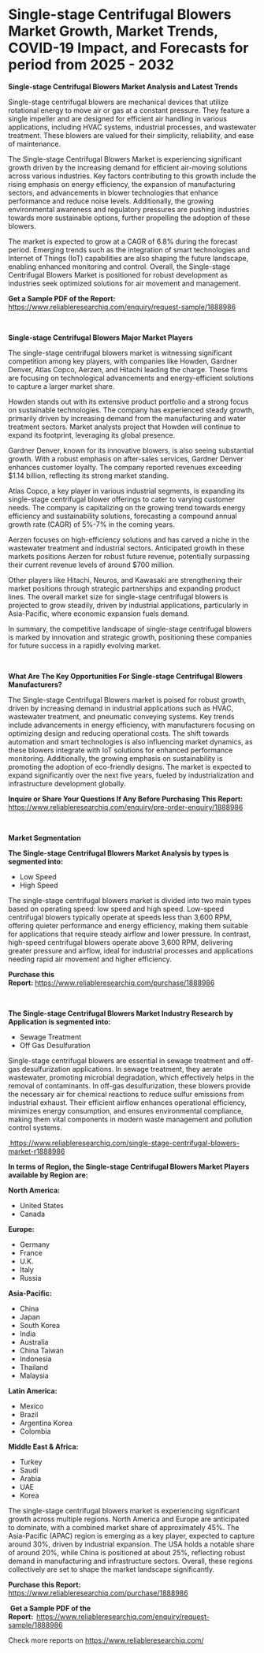 <p><h1>Single-stage Centrifugal Blowers Market Growth, Market Trends, COVID-19 Impact, and Forecasts for period from 2025 - 2032</h1></p><p><strong>Single-stage Centrifugal Blowers Market Analysis and Latest Trends</strong></p>
<p><p>Single-stage centrifugal blowers are mechanical devices that utilize rotational energy to move air or gas at a constant pressure. They feature a single impeller and are designed for efficient air handling in various applications, including HVAC systems, industrial processes, and wastewater treatment. These blowers are valued for their simplicity, reliability, and ease of maintenance.</p><p>The Single-stage Centrifugal Blowers Market is experiencing significant growth driven by the increasing demand for efficient air-moving solutions across various industries. Key factors contributing to this growth include the rising emphasis on energy efficiency, the expansion of manufacturing sectors, and advancements in blower technologies that enhance performance and reduce noise levels. Additionally, the growing environmental awareness and regulatory pressures are pushing industries towards more sustainable options, further propelling the adoption of these blowers. </p><p>The market is expected to grow at a CAGR of 6.8% during the forecast period. Emerging trends such as the integration of smart technologies and Internet of Things (IoT) capabilities are also shaping the future landscape, enabling enhanced monitoring and control. Overall, the Single-stage Centrifugal Blowers Market is positioned for robust development as industries seek optimized solutions for air movement and management.</p></p>
<p><strong>Get a Sample PDF of the Report:&nbsp;</strong> <a href="https://www.reliableresearchiq.com/enquiry/request-sample/1888986?utm_campaign=3350&utm_medium=2&utm_source=Github&utm_content=ia&utm_term=28032025&utm_id=single-stage-centrifugal-blowers">https://www.reliableresearchiq.com/enquiry/request-sample/1888986</a></p>
<p>&nbsp;</p>
<p><strong>Single-stage Centrifugal Blowers Major Market Players</strong></p>
<p><p>The single-stage centrifugal blowers market is witnessing significant competition among key players, with companies like Howden, Gardner Denver, Atlas Copco, Aerzen, and Hitachi leading the charge. These firms are focusing on technological advancements and energy-efficient solutions to capture a larger market share.</p><p>Howden stands out with its extensive product portfolio and a strong focus on sustainable technologies. The company has experienced steady growth, primarily driven by increasing demand from the manufacturing and water treatment sectors. Market analysts project that Howden will continue to expand its footprint, leveraging its global presence.</p><p>Gardner Denver, known for its innovative blowers, is also seeing substantial growth. With a robust emphasis on after-sales services, Gardner Denver enhances customer loyalty. The company reported revenues exceeding $1.14 billion, reflecting its strong market standing.</p><p>Atlas Copco, a key player in various industrial segments, is expanding its single-stage centrifugal blower offerings to cater to varying customer needs. The company is capitalizing on the growing trend towards energy efficiency and sustainability solutions, forecasting a compound annual growth rate (CAGR) of 5%-7% in the coming years.</p><p>Aerzen focuses on high-efficiency solutions and has carved a niche in the wastewater treatment and industrial sectors. Anticipated growth in these markets positions Aerzen for robust future revenue, potentially surpassing their current revenue levels of around $700 million.</p><p>Other players like Hitachi, Neuros, and Kawasaki are strengthening their market positions through strategic partnerships and expanding product lines. The overall market size for single-stage centrifugal blowers is projected to grow steadily, driven by industrial applications, particularly in Asia-Pacific, where economic expansion fuels demand. </p><p>In summary, the competitive landscape of single-stage centrifugal blowers is marked by innovation and strategic growth, positioning these companies for future success in a rapidly evolving market.</p></p>
<p>&nbsp;</p>
<p><strong>What Are The Key Opportunities For Single-stage Centrifugal Blowers Manufacturers?</strong></p>
<p><p>The Single-stage Centrifugal Blowers market is poised for robust growth, driven by increasing demand in industrial applications such as HVAC, wastewater treatment, and pneumatic conveying systems. Key trends include advancements in energy efficiency, with manufacturers focusing on optimizing design and reducing operational costs. The shift towards automation and smart technologies is also influencing market dynamics, as these blowers integrate with IoT solutions for enhanced performance monitoring. Additionally, the growing emphasis on sustainability is promoting the adoption of eco-friendly designs. The market is expected to expand significantly over the next five years, fueled by industrialization and infrastructure development globally.</p></p>
<p><strong>Inquire or Share Your Questions If Any Before Purchasing This Report:</strong> <a href="https://www.reliableresearchiq.com/enquiry/pre-order-enquiry/1888986?utm_campaign=3350&utm_medium=2&utm_source=Github&utm_content=ia&utm_term=28032025&utm_id=single-stage-centrifugal-blowers">https://www.reliableresearchiq.com/enquiry/pre-order-enquiry/1888986</a></p>
<p>&nbsp;</p>
<p><strong>Market Segmentation</strong></p>
<p><strong>The Single-stage Centrifugal Blowers Market Analysis by types is segmented into:</strong></p>
<p><ul><li>Low Speed</li><li>High Speed</li></ul></p>
<p><p>The single-stage centrifugal blowers market is divided into two main types based on operating speed: low speed and high speed. Low-speed centrifugal blowers typically operate at speeds less than 3,600 RPM, offering quieter performance and energy efficiency, making them suitable for applications that require steady airflow and lower pressure. In contrast, high-speed centrifugal blowers operate above 3,600 RPM, delivering greater pressure and airflow, ideal for industrial processes and applications needing rapid air movement and higher efficiency.</p></p>
<p><strong>Purchase this Report:&nbsp;</strong><a href="https://www.reliableresearchiq.com/purchase/1888986?utm_campaign=3350&utm_medium=2&utm_source=Github&utm_content=ia&utm_term=28032025&utm_id=single-stage-centrifugal-blowers">https://www.reliableresearchiq.com/purchase/1888986</a></p>
<p>&nbsp;</p>
<p><strong>The Single-stage Centrifugal Blowers Market Industry Research by Application is segmented into:</strong></p>
<p><ul><li>Sewage Treatment</li><li>Off Gas Desulfuration</li></ul></p>
<p><p>Single-stage centrifugal blowers are essential in sewage treatment and off-gas desulfurization applications. In sewage treatment, they aerate wastewater, promoting microbial degradation, which effectively helps in the removal of contaminants. In off-gas desulfurization, these blowers provide the necessary air for chemical reactions to reduce sulfur emissions from industrial exhaust. Their efficient airflow enhances operational efficiency, minimizes energy consumption, and ensures environmental compliance, making them vital components in modern waste management and pollution control systems.</p></p>
<p><a href="https://www.reliableresearchiq.com/single-stage-centrifugal-blowers-market-r1888986?utm_campaign=3350&utm_medium=2&utm_source=Github&utm_content=ia&utm_term=28032025&utm_id=single-stage-centrifugal-blowers">&nbsp;https://www.reliableresearchiq.com/single-stage-centrifugal-blowers-market-r1888986</a></p>
<p><strong>In terms of Region, the Single-stage Centrifugal Blowers Market Players available by Region are:</strong></p>
<p>
    <p> <strong> North America: </strong>
        <ul>
            <li>United States</li>
            <li>Canada</li>
        </ul>
        </p> 
    <p> <strong> Europe: </strong>
        <ul>
            <li>Germany</li>
            <li>France</li>
            <li>U.K.</li>
            <li>Italy</li>
            <li>Russia</li>
        </ul>
        </p> 
    <p> <strong> Asia-Pacific: </strong>
        <ul>
            <li>China</li>
            <li>Japan</li>
            <li>South Korea</li>
            <li>India</li>
            <li>Australia</li>
            <li>China Taiwan</li>
            <li>Indonesia</li>
            <li>Thailand</li>
            <li>Malaysia</li>
        </ul>
        </p> 
    <p> <strong> Latin America: </strong>
        <ul>
            <li>Mexico</li>
            <li>Brazil</li>
            <li>Argentina Korea</li>
            <li>Colombia</li>
        </ul>
        </p> 
    <p> <strong> Middle East & Africa: </strong>
        <ul>
            <li>Turkey</li>
            <li>Saudi</li>
            <li>Arabia</li>
            <li>UAE</li>
            <li>Korea</li>
        </ul>
    </p>
    </p>
<p><p>The single-stage centrifugal blowers market is experiencing significant growth across multiple regions. North America and Europe are anticipated to dominate, with a combined market share of approximately 45%. The Asia-Pacific (APAC) region is emerging as a key player, expected to capture around 30%, driven by industrial expansion. The USA holds a notable share of around 20%, while China is positioned at about 25%, reflecting robust demand in manufacturing and infrastructure sectors. Overall, these regions collectively are set to shape the market landscape significantly.</p></p>
<p><strong>Purchase this Report: </strong><a href="https://www.reliableresearchiq.com/purchase/1888986?utm_campaign=3350&utm_medium=2&utm_source=Github&utm_content=ia&utm_term=28032025&utm_id=single-stage-centrifugal-blowers">https://www.reliableresearchiq.com/purchase/1888986</a></p>
<p>&nbsp;<strong>Get a Sample PDF of the Report:&nbsp;&nbsp;</strong><a href="https://www.reliableresearchiq.com/enquiry/request-sample/1888986?utm_campaign=3350&utm_medium=2&utm_source=Github&utm_content=ia&utm_term=28032025&utm_id=single-stage-centrifugal-blowers">https://www.reliableresearchiq.com/enquiry/request-sample/1888986</a></p>
<p><strong></strong></p>
<p>Check more reports on <a href="https://www.reliableresearchiq.com/?utm_campaign=3350&utm_medium=2&utm_source=Github&utm_content=ia&utm_term=28032025&utm_id=single-stage-centrifugal-blowers">https://www.reliableresearchiq.com/</a></p>